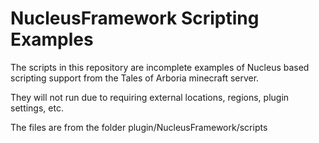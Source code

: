 NucleusFramework Scripting Examples
==================

The scripts in this repository are incomplete examples of Nucleus based scripting support from the Tales of Arboria minecraft server.

They will not run due to requiring external locations, regions, plugin settings, etc.

The files are from the folder plugin/NucleusFramework/scripts
